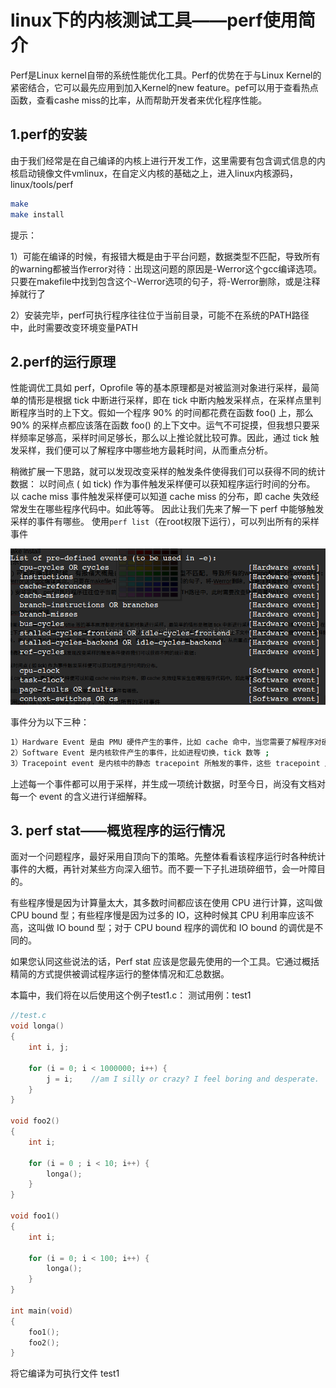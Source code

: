 # linux下的内核测试工具——perf使用简介


Perf是Linux kernel自带的系统性能优化工具。Perf的优势在于与Linux Kernel的紧密结合，它可以最先应用到加入Kernel的new feature。pef可以用于查看热点函数，查看cashe miss的比率，从而帮助开发者来优化程序性能。

## 1.perf的安装

由于我们经常是在自己编译的内核上进行开发工作，这里需要有包含调式信息的内核启动镜像文件vmlinux，在自定义内核的基础之上，进入linux内核源码，linux/tools/perf

```sh
make
make install
```


提示：

1）可能在编译的时候，有报错大概是由于平台问题，数据类型不匹配，导致所有的warning都被当作error对待：出现这问题的原因是-Werror这个gcc编译选项。只要在makefile中找到包含这个-Werror选项的句子，将-Werror删除，或是注释掉就行了

2）安装完毕，perf可执行程序往往位于当前目录，可能不在系统的PATH路径中，此时需要改变环境变量PATH

## 2.perf的运行原理

性能调优工具如 perf，Oprofile 等的基本原理都是对被监测对象进行采样，最简单的情形是根据 tick 中断进行采样，即在 tick 中断内触发采样点，在采样点里判断程序当时的上下文。假如一个程序 90% 的时间都花费在函数 foo() 上，那么 90% 的采样点都应该落在函数 foo() 的上下文中。运气不可捉摸，但我想只要采样频率足够高，采样时间足够长，那么以上推论就比较可靠。因此，通过 tick 触发采样，我们便可以了解程序中哪些地方最耗时间，从而重点分析。 


稍微扩展一下思路，就可以发现改变采样的触发条件使得我们可以获得不同的统计数据：
以时间点 ( 如 tick) 作为事件触发采样便可以获知程序运行时间的分布。
以 cache miss 事件触发采样便可以知道 cache miss 的分布，即 cache 失效经常发生在哪些程序代码中。如此等等。
因此让我们先来了解一下 perf 中能够触发采样的事件有哪些。
使用`perf list`（在root权限下运行），可以列出所有的采样事件


![](./images/20130824153316203.png)



事件分为以下三种：

```sh
1）Hardware Event 是由 PMU 硬件产生的事件，比如 cache 命中，当您需要了解程序对硬件特性的使用情况时，便需要对这些事件进行采样；
2）Software Event 是内核软件产生的事件，比如进程切换，tick 数等 ;
3）Tracepoint event 是内核中的静态 tracepoint 所触发的事件，这些 tracepoint 用来判断程序运行期间内核的行为细节，比如 slab 分配器的分配次数等。
```

上述每一个事件都可以用于采样，并生成一项统计数据，时至今日，尚没有文档对每一个 event 的含义进行详细解释。


## 3. perf stat——概览程序的运行情况


面对一个问题程序，最好采用自顶向下的策略。先整体看看该程序运行时各种统计事件的大概，再针对某些方向深入细节。而不要一下子扎进琐碎细节，会一叶障目的。


有些程序慢是因为计算量太大，其多数时间都应该在使用 CPU 进行计算，这叫做 CPU bound 型；有些程序慢是因为过多的 IO，这种时候其 CPU 利用率应该不高，这叫做 IO bound 型；对于 CPU bound 程序的调优和 IO bound 的调优是不同的。

如果您认同这些说法的话，Perf stat 应该是您最先使用的一个工具。它通过概括精简的方式提供被调试程序运行的整体情况和汇总数据。   

本篇中，我们将在以后使用这个例子test1.c：
测试用例：test1

```c
//test.c
void longa()
{
    int i, j;

    for (i = 0; i < 1000000; i++) {
        j = i;    //am I silly or crazy? I feel boring and desperate.
    }
}

void foo2()
{
    int i;

    for (i = 0 ; i < 10; i++) {
        longa();
    }
}

void foo1()
{
    int i;

    for (i = 0; i < 100; i++) {
        longa();
    }
}

int main(void)
{
    foo1();
    foo2();
}
```

将它编译为可执行文件 test1
